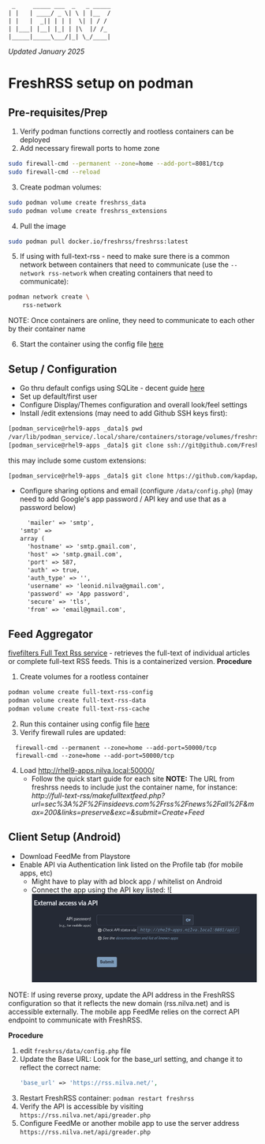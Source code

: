 ```
 _     _____ ___  _   _ _____
| |   | ____/ _ \| \ | |__  /
| |   |  _|| | | |  \| | / / 
| |___| |__| |_| | |\  |/ /_ 
|_____|_____\___/|_| \_/____|
```
_Updated January 2025_

# FreshRSS setup on podman
	
## Pre-requisites/Prep

1. Verify podman functions correctly and rootless containers can be deployed
2. Add necessary firewall ports to home zone
```bash
sudo firewall-cmd --permanent --zone=home --add-port=8081/tcp
sudo firewall-cmd --reload
```
3. Create podman volumes:
```bash
sudo podman volume create freshrss_data
sudo podman volume create freshrss_extensions
```
4. Pull the image
```bash
sudo podman pull docker.io/freshrss/freshrss:latest
```
5. If using with full-text-rss - need to make sure there is a common network between containers that need to communicate (use the `--network rss-network` when creating containers that need to communicate):
```bash
podman network create \
    rss-network
```
NOTE:  Once containers are online, they need to communicate to each other by their container name

6. Start the container using the config file [here](https://github.com/leonzwrx/homelab-wiki/blob/main/podman_configs/freshrss.txt)

## Setup / Configuration
- Go thru default configs using SQLite - decent guide [here](https://www.youtube.com/watch?v=bWRN93LYRpM)
- Set up default/first user
- Configure Display/Themes configuration and overall look/feel settings
- Install /edit extensions (may need to add Github SSH keys first):
```bash
[podman_service@rhel9-apps _data]$ pwd
/var/lib/podman_service/.local/share/containers/storage/volumes/freshrss_extensions/_data
[podman_service@rhel9-apps _data]$ git clone ssh://git@github.com/FreshRSS/Extensions.git
```
this may include some custom extensions:
```bash
[podman_service@rhel9-apps _data]$ git clone https://github.com/kapdap/freshrss-extensions
```
- Configure sharing options and email (configure `/data/config.php`)
  (may need to add Google's app password / API key and use that as a password below)
  ```
	'mailer' => 'smtp',
  'smtp' =>
  array (
    'hostname' => 'smtp.gmail.com',
    'host' => 'smtp.gmail.com',
    'port' => 587,
    'auth' => true,
    'auth_type' => '',
    'username' => 'leonid.nilva@gmail.com',
    'password' => 'App password',
    'secure' => 'tls',
    'from' => 'email@gmail.com',
    ```

## Feed Aggregator
[fivefilters Full Text Rss service](https://github.com/heussd/fivefilters-full-text-rss-docker) - retrieves the full-text of individual articles or complete full-text RSS feeds. This is a containerized version. 
**Procedure**
1. Create volumes for a rootless container
```bash
podman volume create full-text-rss-config
podman volume create full-text-rss-data
podman volume create full-text-rss-cache
```
2. Run this container using config file [here](https://github.com/leonzwrx/homelab-wiki/blob/main/podman_configs/full-text-rss.txt)
3. Verify firewall rules are updated:
```
  firewall-cmd --permanent --zone=home --add-port=50000/tcp
  firewall-cmd --zone=home --add-port=50000/tcp
```
4. Load http://rhel9-apps.nilva.local:50000/
   	- Follow the quick start guide for each site
   **NOTE:**
   The URL from freshrss needs to include just the container name, for instance:
   _http://full-text-rss/makefulltextfeed.php?url=sec%3A%2F%2Finsideevs.com%2Frss%2Fnews%2Fall%2F&max=200&links=preserve&exc=&submit=Create+Feed_
## Client Setup (Android)
- Download FeedMe from Playstore
- Enable API via Authentication link listed on the Profile tab (for mobile apps, etc)
    - Might have to play with ad block app / whitelist on Android
    - Connect the app using the API key listed: 
    ![![fresh_rss_api.png](./assets/fresh_rss_api.png)

NOTE: If using reverse proxy, update the API address in the FreshRSS configuration so that it reflects the new domain (rss.nilva.net) and is accessible externally. The mobile app FeedMe relies on the correct API endpoint to communicate with FreshRSS.

**Procedure**
1. edit `freshrss/data/config.php` file
2. Update the Base URL: Look for the base_url setting, and change it to reflect the correct name:
   ```php
   'base_url' => 'https://rss.nilva.net/',
   ```
3. Restart FreshRSS container: `podman restart freshrss`
4. Verify the API is accessible by visiting `https://rss.nilva.net/api/greader.php`
5. Configure FeedMe or another mobile app to use the server address `https://rss.nilva.net/api/greader.php`
